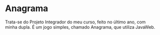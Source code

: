 # Anagrama
Trata-se do Projeto Integrador do meu curso, feito no último ano, com minha dupla. É um jogo simples, chamado Anagrama, que utiliza JavaWeb.
